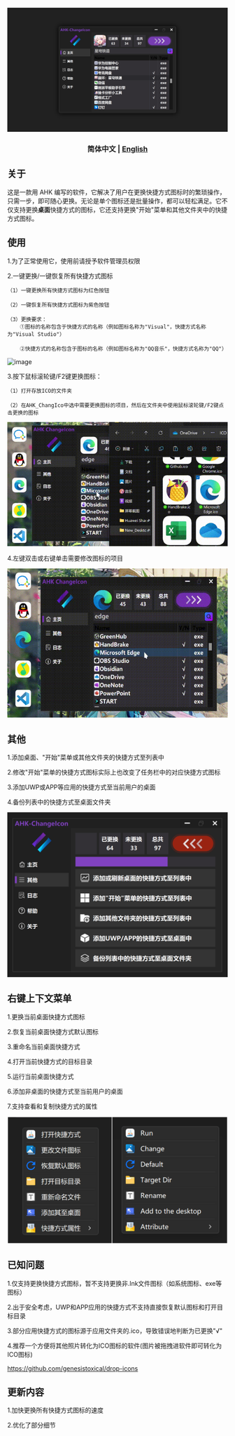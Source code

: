 ![image](https://github.com/iKineticate/AHK-ChangeIcon/blob/main/Introduction/AHK_ChangeIcon.png)

<h3 align="center"> 简体中文 | <a href='./README-en-US.md'>English</a></h3>

## 关于

这是一款用 AHK 编写的软件，它解决了用户在更换快捷方式图标时的繁琐操作，只需一步，即可随心更换。无论是单个图标还是批量操作，都可以轻松满足。它不仅支持更换**桌面**快捷方式的图标，它还支持更换"开始"菜单和其他文件夹中的快捷方式图标。

## 使用

1.为了正常使用它，使用前请授予软件管理员权限

2.一键更换/一键恢复所有快捷方式图标

    （1）一键更换所有快捷方式图标为红色按钮

    （2）一键恢复所有快捷方式图标为紫色按钮

    （3）更换要求：
        ①图标的名称包含于快捷方式的名称（例如图标名称为"Visual"，快捷方式名称为"Visual Studio"）

        ②快捷方式的名称包含于图标的名称（例如图标名称为"QQ音乐"，快捷方式名称为"QQ"）

![image](https://github.com/iKineticate/AHK-ChangeIcon/blob/main/Introduction/Auto_Change.gif)

3.按下鼠标滚轮键/F2键更换图标：

    （1）打开存放ICO的文件夹

    （2）在AHK_ChangIco中选中需要更换图标的项目，然后在文件夹中使用鼠标滚轮键/F2键点击更换的图标

![image](https://github.com/iKineticate/AHK-ChangeIcon/blob/main/Introduction/MButtom&F2.gif)

4.左键双击或右键单击需要修改图标的项目

![image](https://github.com/iKineticate/AHK-ChangeIcon/blob/main/Introduction/LButtom&Menu.gif)


## 其他

1.添加桌面、"开始"菜单或其他文件夹的快捷方式至列表中

2.修改"开始"菜单的快捷方式图标实际上也改变了任务栏中的对应快捷方式图标

3.添加UWP或APP等应用的快捷方式至当前用户的桌面

4.备份列表中的快捷方式至桌面文件夹

![image](https://github.com/iKineticate/AHK-ChangeIcon/blob/main/Introduction/Other.png)

## 右键上下文菜单

1.更换当前桌面快捷方式图标

2.恢复当前桌面快捷方式默认图标

3.重命名当前桌面快捷方式

4.打开当前快捷方式的目标目录

5.运行当前桌面快捷方式

6.添加非桌面的快捷方式至当前用户的桌面

7.支持查看和复制快捷方式的属性

![image](https://github.com/iKineticate/AHK-ChangeIcon/blob/main/Introduction/Menu.jpg)

## 已知问题

1.仅支持更换快捷方式图标，暂不支持更换非.lnk文件图标（如系统图标、exe等图标）

2.出于安全考虑，UWP和APP应用的快捷方式不支持直接恢复默认图标和打开目标目录

3.部分应用快捷方式的图标源于应用文件夹的.ico，导致错误地判断为已更换"√"

4.推荐一个方便将其他照片转化为ICO图标的软件(图片被拖拽进软件即可转化为ICO图标)

https://github.com/genesistoxical/drop-icons

## 更新内容

1.加快更换所有快捷方式图标的速度

2.优化了部分细节